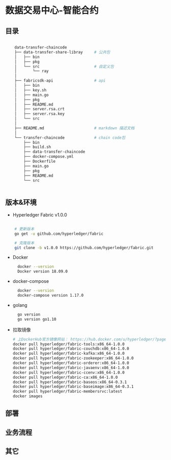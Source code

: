 # 数据交易中心-智能合约


## 目录

```bash

    data-transfer-chaincode
    ├── data-transfer-share-libray     # 公共包
    │   ├── bin
    │   ├── pkg
    │   └── src                        # 自定义包
    │       └── ray
    │       
    ├── fabricsdk-api                  # api
    │   ├── bin
    │   ├── key.sh
    │   ├── main.go
    │   ├── pkg
    │   ├── README.md
    │   ├── server.rsa.crt
    │   ├── server.rsa.key
    │   └── src
    │     
    ├── README.md                      # markdown 描述文档
    │     
    └── transfer-chaincode             # chain code包
        ├── bin
        ├── build.sh
        ├── data-transfer-chaincode
        ├── docker-compose.yml
        ├── Dockerfile
        ├── main.go
        ├── pkg
        ├── README.md
        └── src
       
```


## 版本&环境

* Hyperledger Fabric v1.0.0

```bash
    
    # 更新版本
    go get -u github.com/hyperledger/fabric

    # 克隆版本
    git clone -b v1.0.0 https://github.com/hyperledger/fabric.git

```

* Docker 
    
    ```bash
      docker --version
      Docker version 18.09.0
    ```
    
* docker-compose
    
    ```bash
      docker --version
      docker-compose version 1.17.0
    ```
    
* golang 
    
    ```bash
      go version
      go version go1.10 
    ```    

* 拉取镜像
    
    ```bash
    # 上DockerHub官方镜像网站： https://hub.docker.com/u/hyperledger/?page=1
    docker pull hyperledger/fabric-tools:x86_64-1.0.0
    docker pull hyperledger/fabric-couchdb:x86_64-1.0.0
    docker pull hyperledger/fabric-kafka:x86_64-1.0.0
    docker pull hyperledger/fabric-zookeeper:x86_64-1.0.0
    docker pull hyperledger/fabric-orderer:x86_64-1.0.0
    docker pull hyperledger/fabric-javaenv:x86_64-1.0.0
    docker pull hyperledger/fabric-ccenv:x86_64-1.0.0
    docker pull hyperledger/fabric-ca:x86_64-1.0.0
    docker pull hyperledger/fabric-baseos:x86_64-0.3.1
    docker pull hyperledger/fabric-baseimage:x86_64-0.3.1
    docker pull hyperledger/fabric-membersrvc:latest
    docker images
    ```


## 部署




## 业务流程



## 其它

































